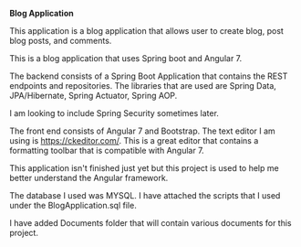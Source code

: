 <b> Blog Application </b>

This application is a blog application that allows user to create blog, post blog posts, and comments.

This is a blog application that uses Spring boot and Angular 7.

The backend consists of a Spring Boot Application that contains the REST endpoints and repositories.
The libraries that are used are Spring Data, JPA/Hibernate, Spring Actuator, Spring AOP.

I am looking to include Spring Security sometimes later.

The front end consists of Angular 7 and Bootstrap.
The text editor I am using is https://ckeditor.com/. This is a great editor that contains a formatting toolbar that is compatible with Angular 7.

This application isn't finished just yet but this project is used to help me better understand the Angular framework.

The database I used was MYSQL. I have attached the scripts that I used under the BlogApplication.sql file.

I have added Documents folder that will contain various documents for this project.
